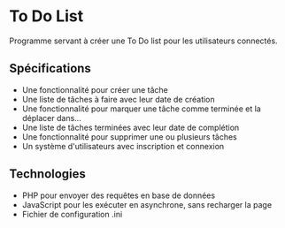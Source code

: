 # To Do List

Programme servant à créer une To Do list pour les utilisateurs connectés.

## Spécifications

- Une fonctionnalité pour créer une tâche
- Une liste de tâches à faire avec leur date de création
- Une fonctionnalité pour marquer une tâche comme terminée et la déplacer dans...
- Une liste de tâches terminées avec leur date de complétion
- Une fonctionnalité pour supprimer une ou plusieurs tâches
- Un système d'utilisateurs avec inscription et connexion


## Technologies

- PHP pour envoyer des requêtes en base de données
- JavaScript pour les exécuter en asynchrone, sans recharger la page
- Fichier de configuration .ini